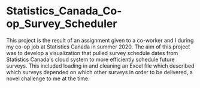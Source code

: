 # Statistics_Canada_Co-op_Survey_Scheduler
This project is the result of an assignment given to a co-worker and I during my co-op job at Statistics Canada in summer 2020.
The aim of this project was to develop a visualization that pulled survey schedule dates from Statistics Canada's cloud system to more efficiently schedule future surveys. This included loading in and cleaning an Excel file which described which surveys depended on which other surveys in order to be delivered, a novel challenge to me at the time.
